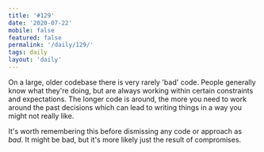 ```yaml
---
title: '#129'
date: '2020-07-22'
mobile: false
featured: false
permalink: '/daily/129/'
tags: daily
layout: 'daily'
---
```


On a large, older codebase there is very rarely 'bad' code. People generally know what they're doing, but are always working within certain constraints and expectations. The longer code is around, the more you need to work around the past decisions which can lead to writing things in a way you might not really like.

It's worth remembering this before dismissing any code or approach as _bad_. It might be bad, but it's more likely just the result of compromises.
